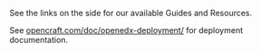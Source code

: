 See the links on the side for our available Guides and Resources.

See [opencraft.com/doc/openedx-deployment/](http://opencraft.com/doc/openedx-deployment/) for deployment documentation.
